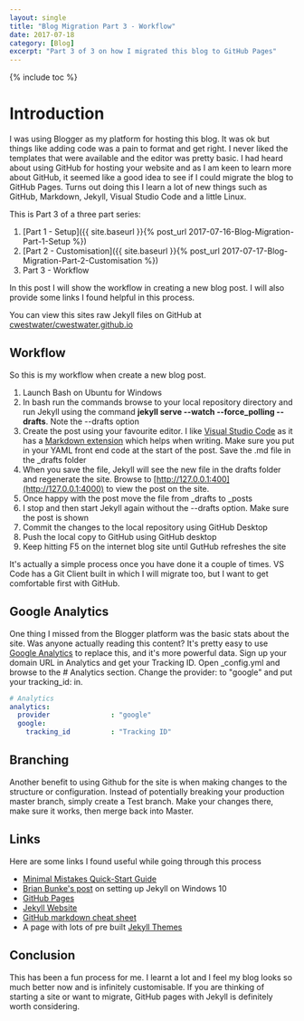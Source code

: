 ```yaml
---
layout: single
title: "Blog Migration Part 3 - Workflow"
date: 2017-07-18
category: [Blog]
excerpt: "Part 3 of 3 on how I migrated this blog to GitHub Pages"
---
```

{% include toc %}
# Introduction
I was using Blogger as my platform for hosting this blog. It was ok but things like adding code was a pain to format and get right. I never liked the templates that were available and the editor was pretty basic. I had heard about using GitHub for hosting your website and as I am keen to learn more about GitHub, it seemed like a good idea to see if I could migrate the blog to GitHub Pages. Turns out doing this I learn a lot of new things such as GitHub, Markdown, Jekyll, Visual Studio Code and a little Linux.

This is Part 3 of a three part series:
1. [Part 1 - Setup]({{ site.baseurl }}{% post_url 2017-07-16-Blog-Migration-Part-1-Setup %})
2. [Part 2 - Customisation]({{ site.baseurl }}{% post_url 2017-07-17-Blog-Migration-Part-2-Customisation %})
3. Part 3 - Workflow

In this post I will show the workflow in creating a new blog post. I will also provide some links I found helpful in this process.

You can view this sites raw Jekyll files on GitHub at [cwestwater/cwestwater.github.io](https://github.com/cwestwater/cwestwater.github.io)

## Workflow
So this is my workflow when create a new blog post.

1. Launch Bash on Ubuntu for Windows
2. In bash run the commands browse to your local repository directory and run Jekyll using the command **jekyll serve --watch --force_polling --drafts**. Note the --drafts option
3. Create the post using your favourite editor. I like [Visual Studio Code](https://code.visualstudio.com/) as it has a [Markdown extension](https://marketplace.visualstudio.com/items?itemName=ms-vscode.Theme-MarkdownKit) which helps when writing. Make sure you put in your YAML front end code at the start of the post. Save the .md file in the _drafts folder
4. When you save the file, Jekyll will see the new file in the drafts folder and regenerate the site. Browse to [http://127.0.0.1:400](http://127.0.0.1:4000) to view the post on the site.
5. Once happy with the post move the file from _drafts to _posts
6. I stop and then start Jekyll again without the --drafts option. Make sure the post is shown
7. Commit the changes to the local repository using GitHub Desktop
8. Push the local copy to GitHub using GitHub desktop
9. Keep hitting F5 on the internet blog site until GutHub refreshes the site

It's actually a simple process once you have done it a couple of times. VS Code has a Git Client built in which I will migrate too, but I want to get comfortable first with GitHub.

## Google Analytics
One thing I missed from the Blogger platform was the basic stats about the site. Was anyone actually reading this content? It's pretty easy to use [Google Analytics](https://analytics.google.com) to replace this, and it's more powerful data. Sign up your domain URL in Analytics and get your Tracking ID. Open _config.yml and browse to the # Analytics section. Change the provider: to "google" and put your tracking_id: in.
~~~ yml
# Analytics
analytics:
  provider               : "google"
  google:
    tracking_id          : "Tracking ID"
~~~

## Branching
Another benefit to using Github for the site is when making changes to the structure or configuration. Instead of potentially breaking your production master branch, simply create a Test branch. Make your changes there, make sure it works, then merge back into Master.

## Links
Here are some links I found useful while going through this process
* [Minimal Mistakes Quick-Start Guide](https://mmistakes.github.io/minimal-mistakes/docs/quick-start-guide/)
* [Brian Bunke's post](http://www.brianbunke.com/blog/2017/05/24/jekyll-win10/) on setting up Jekyll on Windows 10
* [GitHub Pages](https://pages.github.com/)
* [Jekyll Website](https://jekyllrb.com/)
* [GitHub markdown cheat sheet](https://guides.github.com/pdfs/markdown-cheatsheet-online.pdf)
* A page with lots of pre built [Jekyll Themes](http://jekyllthemes.org/)

## Conclusion
This has been a fun process for me. I learnt a lot and I feel my blog looks so much better now and is infinitely customisable. If you are thinking of starting a site or want to migrate, GitHub pages with Jekyll is definitely worth considering.